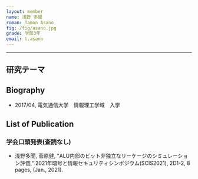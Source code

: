 ```yaml
---
layout: member
name: 浅野 多聞
roman: Tamon Asano
fig: /fig/asano.jpg
grade: 学部3年
email: t.asano
---
```


---


## 研究テーマ

## Biography
- 2017/04, 電気通信大学　情報理工学域　入学


## List of Publication

### 学会口頭発表(査読なし)
- 浅野多聞, 菅原健, "ALU内部のビット非独立なリーケージのシミュレーション評価," 2021年暗号と情報セキュリティシンポジウム(SCIS2021), 2D1-2, 8 pages, (Jan., 2021).
